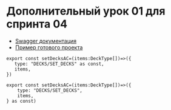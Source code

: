 # Дополнительный урок 01 для спринта 04

- [Swagger документация](https://api.flashcards.andrii.es/docs)
- [Пример готового проекта](https://04-sprint-01-add-lesson-flashcards.vercel.app/)

```
export const setDecksAC=(items:DeckType[])=>({
   type: "DECKS/SET_DECKS" as const,
   items,
})
```

```
export const setDecksAC=(items:DeckType[])=>({
    type: "DECKS/SET_DECKS",
    items,
} as const) 
```